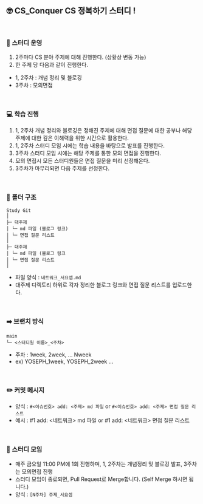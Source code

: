 ## 🤓 CS_Conquer CS 정복하기 스터디 !

<br> 

### 📝 스터디 운영
1. 2주마다 CS 분야 주제에 대해 진행한다. (상황상 변동 가능)
2. 한 주제 당 다음과 같이 진행한다.
  - 1, 2주차 : 개념 정리 및 블로깅
  - 3주차 : 모의면접

<br> 

### 💻 학습 진행

1. 1, 2주차 개념 정리와 블로깅은 정해진 주제에 대해 면접 질문에 대한 공부나 해당 주제에 대한 깊은 이해력을 위한 시간으로 활용한다.
2. 1, 2주차 스터디 모임 시에는 학습 내용을 바탕으로 발표를 진행한다.
3. 3주차 스터디 모임 시에는 해당 주제를 통한 모의 면접을 진행한다.
4. 모의 면접시 모든 스터디원들은 면접 질문을 미리 선정해온다.
5. 3주차가 마무리되면 다음 주제를 선정한다.

<br> 

### 📂 폴더 구조
```
Study Git
│
├─ 대주제
│ └─ md 파일 (블로그 링크)
│ └─ 면접 질문 리스트
│
├─ 대주재
│ └─ md 파일 (블로그 링크
│ └─ 면접 질문 리스트
│
```
- 파일 양식 : `네트워크_서요셉.md`
- 대주제 디렉토리 하위로 각자 정리한 블로그 링크와 면접 질문 리스트를 업로드한다.

<br>

### ➡️ 브랜치 방식
```
main
└─ <스터디원 이름>_<주차>
```
- 주차 : 1week, 2week, ... Nweek
- ex) YOSEPH_1week, YOSEPH_2week ... 

<br> 

### ✏️ 커밋 메시지
- 양식 : `#<이슈번호> add: <주제> md 파일` or `#<이슈번호> add: <주제> 면접 질문 리스트`
- 예시 : #1 add: <네트워크> md 파일 or #1 add: <네트워크> 면접 질문 리스트

<br> 

### 📃 스터디 모임
- 매주 금요일 11:00 PM에 1회 진행하며, 1, 2주차는 개념정리 및 블로깅 발표, 3주차는 모의면접 진행
- 스터디 모임이 종료되면, Pull Request로 Merge합니다. (Self Merge 하시면 됩니다.)
- 양식 : `[N주차] 주제_서요셉`
